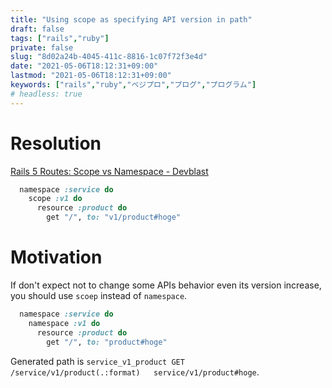 ```yaml
---
title: "Using scope as specifying API version in path"
draft: false
tags: ["rails","ruby"]
private: false
slug: "8d02a24b-4045-411c-8816-1c07f72f3e4d"
date: "2021-05-06T18:12:31+09:00"
lastmod: "2021-05-06T18:12:31+09:00"
keywords: ["rails","ruby","ベジプロ","プログ","プログラム"]
# headless: true
---
```


# Resolution
[Rails 5 Routes: Scope vs Namespace - Devblast](https://devblast.com/b/rails-5-routes-scope-vs-namespace)
```rb
  namespace :service do
    scope :v1 do
      resource :product do
        get "/", to: "v1/product#hoge"
```

# Motivation
If don't expect not to change some APIs behavior even its version increase, you should use `scoep` instead of `namespace`.
```rb
  namespace :service do
    namespace :v1 do
      resource :product do
        get "/", to: "product#hoge"
```
Generated path is `service_v1_product GET	/service/v1/product(.:format)	service/v1/product#hoge`.
